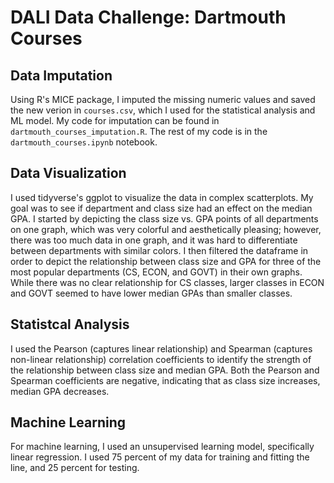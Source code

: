 # DALI Data Challenge: Dartmouth Courses

## Data Imputation
Using R's MICE package, I imputed the missing numeric values and saved the new verion in `courses.csv`, which I used for the statistical analysis and ML model. My code for imputation can be found in `dartmouth_courses_imputation.R`. The rest of my code is in the `dartmouth_courses.ipynb` notebook.

## Data Visualization
I used tidyverse's ggplot to visualize the data in complex scatterplots. My goal was to see if department and class size had an effect on the median GPA. I started by depicting the class size vs. GPA points of all departments on one graph, which was very colorful and aesthetically pleasing; however, there was too much data in one graph, and it was hard to differentiate between departments with similar colors. I then filtered the dataframe in order to depict the relationship between class size and GPA for three of the most popular departments (CS, ECON, and GOVT) in their own graphs. While there was no clear relationship for CS classes, larger classes in ECON and GOVT seemed to have lower median GPAs than smaller classes.

## Statistcal Analysis
I used the Pearson (captures linear relationship) and Spearman (captures non-linear relationship) correlation coefficients to identify the strength of the relationship between class size and median GPA. Both the Pearson and Spearman coefficients are negative, indicating that as class size increases, median GPA decreases.

## Machine Learning
For machine learning, I used an unsupervised learning model, specifically linear regression. I used 75 percent of my data for training and fitting the line, and 25 percent for testing.
